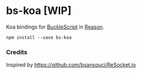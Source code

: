 # bs-koa [WIP]

Koa bindings for [BuckleScript](https://github.com/bloomberg/bucklescript) in [Reason](https://github.com/facebook/reason).

```
npm install --save bs-koa
```

### Credits

Inspired by https://github.com/bsansouci/ReSocket.io

